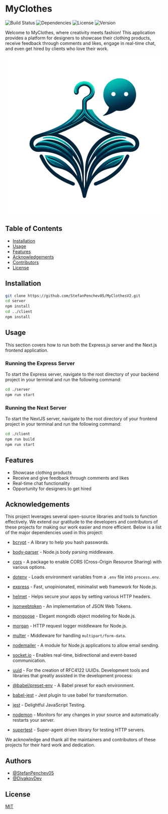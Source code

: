 
# MyClothes

![Build Status](https://img.shields.io/travis/com/yourusername/myclothes/master?style=flat-square)
![Dependencies](https://img.shields.io/david/yourusername/myclothes?style=flat-square)
![License](https://img.shields.io/github/license/yourusername/myclothes?style=flat-square)
![Version](https://img.shields.io/github/package-json/v/yourusername/myclothes?style=flat-square)

Welcome to MyClothes, where creativity meets fashion! This application provides a platform for designers to showcase their clothing products, receive feedback through comments and likes, engage in real-time chat, and even get hired by clients who love their work.


![Logo](https://github.com/StefanPenchev05/MyClothesV2/blob/main/Logo%20for%20MyClothes.png)


## Table of Contents

- [Installation](#installation)
- [Usage](#usage)
- [Features](#features)
- [Acknowledgements](#Acknowledgements)
- [Contributors](#contributors)
- [License](#license)
## Installation

 ```bash
 git clone https://github.com/StefanPenchev05/MyClothesV2.git
 cd server
 npm install
 cd ../client
 npm install
 ```
## Usage

This section covers how to run both the Express.js server and the Next.js frontend application.

### Running the Express Server

To start the Express server, navigate to the root directory of your backend project in your terminal and run the following command:

```bash
cd ./server
npm run start
```

### Running the Next Server

To start the NextJS server, navigate to the root directory of your frontend project in your terminal and run the following command:

```bash
cd ./client
npm run build
npm run start
```

## Features

- Showcase clothing products
- Receive and give feedback through comments and likes
- Real-time chat functionality
- Opportunity for designers to get hired


## Acknowledgements

This project leverages several open-source libraries and tools to function effectively. We extend our gratitude to the developers and contributors of these projects for making our work easier and more efficient. Below is a list of the major dependencies used in this project:

- [bcrypt](https://github.com/kelektiv/node.bcrypt.js) - A library to help you hash passwords.
- [body-parser](https://github.com/expressjs/body-parser) - Node.js body parsing middleware.
- [cors](https://github.com/expressjs/cors) - A package to enable CORS (Cross-Origin Resource Sharing) with various options.
- [dotenv](https://github.com/motdotla/dotenv) - Loads environment variables from a `.env` file into `process.env`.
- [express](https://expressjs.com/) - Fast, unopinionated, minimalist web framework for Node.js.
- [helmet](https://helmetjs.github.io/) - Helps secure your apps by setting various HTTP headers.
- [jsonwebtoken](https://github.com/auth0/node-jsonwebtoken) - An implementation of JSON Web Tokens.
- [mongoose](https://mongoosejs.com/) - Elegant mongodb object modeling for Node.js.
- [morgan](https://github.com/expressjs/morgan) - HTTP request logger middleware for Node.js.
- [multer](https://github.com/expressjs/multer) - Middleware for handling `multipart/form-data`.
- [nodemailer](https://nodemailer.com/about/) - A module for Node.js applications to allow email sending.
- [socket.io](https://socket.io/) - Enables real-time, bidirectional and event-based communication.
- [uuid](https://github.com/uuidjs/uuid) - For the creation of RFC4122 UUIDs.
Development tools and libraries that greatly assisted in the development process:

- [@babel/preset-env](https://babeljs.io/docs/en/babel-preset-env) - A Babel preset for each environment.
- [babel-jest](https://github.com/facebook/jest) - Jest plugin to use babel for transformation.
- [jest](https://jestjs.io/) - Delightful JavaScript Testing.
- [nodemon](https://nodemon.io/) - Monitors for any changes in your source and automatically restarts your server.
- [supertest](https://github.com/visionmedia/supertest) - Super-agent driven library for testing HTTP servers.

We acknowledge and thank all the maintainers and contributors of these projects for their hard work and dedication.


## Authors

- [@StefanPenchev05](https://www.github.com/octokatherine)
- [@DivakovDev](https://github.com/DivakovDev)


## License

[MIT](https://choosealicense.com/licenses/mit/)

